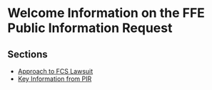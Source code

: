 # Welcome Information on the FFE Public Information Request

## Sections

* [Approach to FCS Lawsuit](sections/Approach%20to%20FCS%20Lawsuit.md)
* [Key Information from PIR](sections/Key%20Information%20from%20the%20PIR.md)

